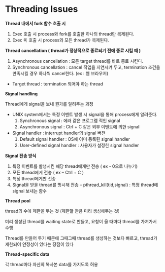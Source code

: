 # Threading Issues

**Thread 내에서 fork 함수 호출 시**

1. Exec 호출 시 process와 fork를 호출한 하나의 thread만 복제된다.
2. Exec 미 호출 시 process와 모든 thread가 복제된다.

**Thread cancellation ( thread가 정상적으로 종료되기 전에 종료 시킬 때 )**

1. Asynchronous cancellation : 모든 target thread를 바로 종료 시킨다.
2. Synchronous cancellation : cancel 작업을 지연시켜 두고, termination 조건을 만족시킬 경우 하나씩 cancel한다. (ex : 웹 브라우저)
- Target thread : termination 되어야 하는 thread

**Signal handling**

Thread에게 signal을 보내 뭔가를 알려주는 과정

- UNIX system에서는 특정 이벤트 발생 시 signal을 통해 process에게 알려준다.
  1. Synchronous signal : 에러 같은 프로그램 적인 signal
  2. Asynchronous signal : Ctrl + C 같은 외부 이벤트에 의한 signal
- Signal handler : interrupt handler의 signal 버전
  1. Default signal handler : OS에 이미 등록된 signal handler
  2. User-defined signal handler : 사용자가 설정한 signal handler

**Signal 전송 방식**

1. 특정 이벤트를 발생시킨 해당 thread에게만 전송 ( ex - 0으로 나누기)
2. 모든 thread에게 전송 ( ex – Ctrl + C )
3. 특정 thread에게만 전송
4. Signal을 받을 thread를 명시해 전송 – pthread_kill(tid,signal) : 특정 thread에 signal 보내는 함수

**Thread pool** 

thread의 수에 제한을 두는 것 (제한할 만큼 미리 생성해두는 것)

미리 생성된 thread를 waiting state로 만들고, 요청이 올 때마다 thread를 가져가서 수행

Thread를 만들어 두기 때문에 그때그때 thread를 생성하는 것보다 빠르고, thread가 제한되어 안정성이 있다는 장점이 있다

**Thread-specific data** 

각 thread마다 자신의 복사본 data를 가지도록 허용